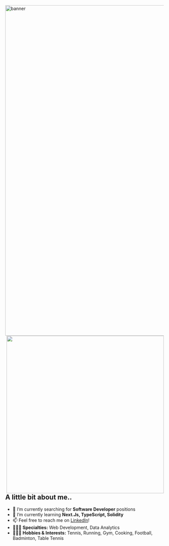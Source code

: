 <img width="1049" alt="banner" src="https://github.com/ruzzelwidjaja/ruzzelwidjaja/assets/66968862/0b0a4778-e251-415b-bc8a-e6319300cdc7">


<!-- <img align='right' src="https://user-images.githubusercontent.com/74038190/235224431-e8c8c12e-6826-47f1-89fb-2ddad83b3abf.gif" width="300"> -->
<img align='right' src="https://user-images.githubusercontent.com/74038190/212750155-3ceddfbd-19d3-40a3-87af-8d329c8323c4.gif" width="500">
<!-- Artist: @deekaymotion -->
<!-- https://github.com/Anmol-Baranwal/Cool-GIFs-For-GitHub/blob/main/README.md -->

<!-- **ruzzelwidjaja/ruzzelwidjaja** is a ✨ _special_ ✨ repository because its `README.md` (this file) appears on your GitHub profile. -->


## A little bit about me..

- 🔭 I’m currently searching for **Software Developer** positions
- 🌱 I’m currently learning **Next.Js, TypeScript, Solidity**
- 📫 Feel free to reach me on [LinkedIn](https://linkedin.com/in/ruzzelwidjaja)!
- 👨🏻‍💻 **Specialties:** Web Development, Data Analytics
- 🏃🏻‍♂️ **Hobbies & Interests:** Tennis, Running, Gym, Cooking, Football, Badminton, Table Tennis

